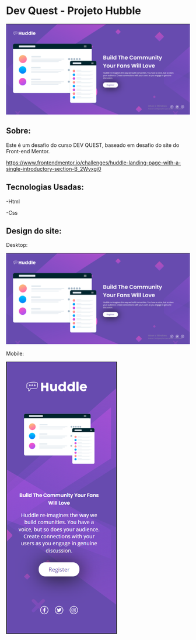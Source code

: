 # Dev Quest - Projeto Hubble
<img src="src/design/design-desktop.png">

## Sobre:
Este é um desafio do curso DEV QUEST, baseado em desafio do site do Front-end Mentor.

https://www.frontendmentor.io/challenges/huddle-landing-page-with-a-single-introductory-section-B_2Wvxgi0

## Tecnologias Usadas:

-Html

-Css

## Design do site:

Desktop:

<img src="src/design/design-desktop.png">

Mobile:

<img src="src/design/design-mobile.png">